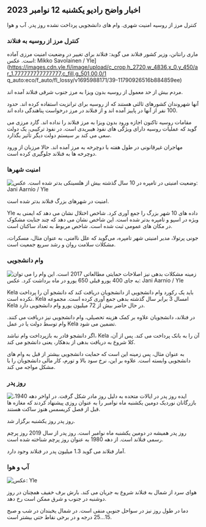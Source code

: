 ## اخبار واضح رادیو یکشنبه 12 نوامبر 2023

کنترل مرز از روسیه امنیت شهری. وام های دانشجویی پرداخت نشده روز پدر. آب و هوا

### کنترل مرز از روسیه به فنلاند

ماری رانتانن، وزیر کشور فنلاند می گوید: فنلاند برای تغییر در وضعیت امنیت مرزی آماده است. عکس: Mikko Savolainen / Yle](https://images.cdn.yle.fi/image/upload/c_crop,h_2720,w_4836,x_0,y_450/ar_1.777777777777777,c_fill,g_501,00,0/1 q_auto:eco/f_auto/fl_lossy/v1695988171/39-11790926516b884859ee)

مردم بیش از حد معمول از روسیه بدون ویزا به مرز جنوب شرقی فنلاند آمده اند.

آنها شهروندان کشورهای ثالثی هستند که از روسیه برای ترانزیت استفاده کرده اند. حدود 100 نفر از آنها در پاییز آمده اند و از فنلاند در مرز درخواست پناهندگی داده اند.

مقامات روسیه تاکنون اجازه ورود بدون ویزا به مرز فنلاند را نداده اند. گارد مرزی می گوید که عملیات روسیه دارای ویژگی های نفوذ هیبریدی است. در نفوذ ترکیبی، یک دولت سعی می کند بر سیستم دولت دیگر تأثیر بگذارد.

مهاجران غیرقانونی در طول هفته با دوچرخه به مرز آمده اند. حالا مرزبان از ورود دوچرخه ها به فنلاند جلوگیری کرده است.

### امنیت شهرها

![وضعیت امنیتی در تامپره در 10 سال گذشته بیش از هلسینکی بدتر شده است. عکس: Jani Aarnio / Yle](https://images.cdn.yle.fi/image/upload/c_crop,h_2687,w_4777,x_1,y_258/ar_1.7777777777777777,c_fill,g_5/c_crop,h_2687,w_4777,x_1,y_258/ar_1.7777777777777777,c_fill,g_5/c_crop,h_17q_auto:eco/f_auto/fl_lossy/v1699517677/39-1197321654a95de6dbe7)

امنیت در شهرهای بزرگ فنلاند بدتر شده است.

Yle داده های 10 شهر بزرگ را جمع آوری کرد. شاخص اختلال نشان می دهد که ایمنی به ویژه در اسپو و تامپره بدتر شده است. این شاخص نشان می دهد که چند جنایت مشکوک در مکان های عمومی ثبت شده است. شاخص مربوط به تعداد ساکنان است.

جونی پرتولا، مدیر امنیتی شهر تامپره، می‌گوید که علل ناامنی، به عنوان مثال، مسکرات، مشکلات سلامت روان و رشد سریع جمعیت است.

### وام دانشجویی

![زمینه مشکلات بدهی نیز اصلاحات حمایتی مطالعاتی 2017 است. این وام را می توان به جای 400 یورو قبلی 650 یورو در ماه برداشت کرد. عکس: Jani Aarnio / Yle](https://images.cdn.yle.fi/image/upload/c_crop,h_3078,w_5472,x_0,y_557/ar_1.7777777777777777,c_fill,g_5/c_crop,h_3078,w_5472,x_0,y_557/ar_1.7777777777777777,c_fill,g_5/c_crop,h_17q_auto:eco/f_auto/fl_lossy/v1694583672/39-1171262650149d3dfd0c)

Kela باید یک رکورد وام دانشجویی از دانشجویان دریافت کند که دانشجو آن را پرداخت نکرده است. Kela امسال 3 برابر سال گذشته بدهی جمع آوری کرده است. مجموعه Kela در حال حاضر بیش از 72 میلیون یورو وام دانشجویی دارد.

در فنلاند، دانشجویان علاوه بر کمک هزینه تحصیلی، وام دانشجویی نیز دریافت می کنند. وام توسط دولت یا در عمل Kela تضمین می شود.

اگر دانشجو قادر به بازپرداخت وام نباشد، Kela آن را به بانک پرداخت می کند. پس از آن، کلا شروع به دریافت بدهی از بدهکار، یعنی دانشجو می کند.

به عنوان مثال، پس زمینه این است که حمایت دانشجویی بیشتر از قبل به وام های دانشجویی وابسته است. علاوه بر این، نرخ سود بالا و تورم، کار مالی دانشجویان را با مشکل مواجه می کند.

### روز پدر

![ایده روز پدر در ایالات متحده به دلیل روز مادر شکل گرفت. در اواخر دهه 1940، بازرگانان نوردیک دومین یکشنبه ماه نوامبر را به عنوان روزی پیشنهاد کردند که مغازه ها قبل از فصل کریسمس هنوز ساکت هستند.](https://images.cdn.yle.fi/image/upload/c_crop,h_360,w_640,x_0,y_0/ar_1.7777777777777777,c_fill,g_faces,h_675,w_1200/dpr_1.0/q_auto:eco/f_auto/fl_lossy/v1510307500/356)

روز پدر روز یکشنبه برگزار شد.

روز پدر همیشه در دومین یکشنبه ماه نوامبر است. روز پدر از سال 2019 روز پرچم رسمی فنلاند است. از دهه 1980 به عنوان روز پرچم شناخته شده است.

آمار فنلاند می گوید 1.3 میلیون پدر در فنلاند وجود دارد.

### آب و هوا

![ عکس: Yle](https://images.cdn.yle.fi/image/upload/c_crop,h_1080,w_1919,x_0,y_0/ar_1.7777777777777777,c_fill,g_faces,h_670,w_1020:eco/f_auto/fl_lossy/v1699803736/39-11995176550f22164d93)

هوای سرد از شمال به فنلاند شروع به جریان می کند. بارش برف خفیف همچنان در روز دوشنبه در جنوب و شرق ممکن است رخ دهد.

دما در طول روز نیز در سواحل جنوبی منفی است. در شمال یخبندان در شب و صبح 15\...25 درجه و در برخی نقاط حتی بیشتر است.